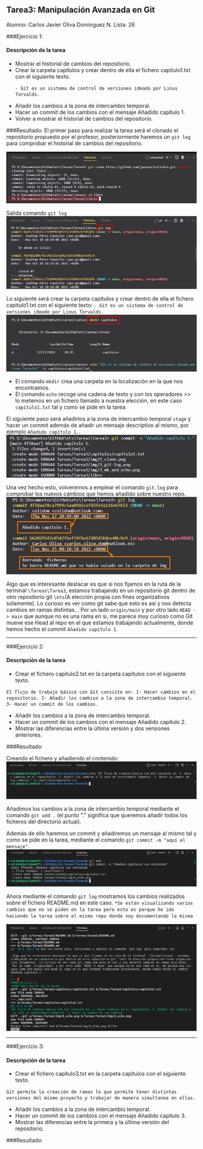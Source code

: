 ## Tarea3: Manipulación Avanzada en Git
Alumno: Carlos Javier Oliva Domínguez
N. Lista: 26

###Ejercicio 1:
#### Descripción de la tarea
- Mostrar el historial de cambios del repositorio.
- Crear la carpeta capítulos y crear dentro de ella el fichero capitulo1.txt con el siguiente texto.
    ```
    - Git es un sistema de control de versiones ideado por Linus Torvalds.
    ```
- Añadir los cambios a la zona de intercambio temporal.
- Hacer un commit de los cambios con el mensaje Añadido capítulo 1.
- Volver a mostrar el historial de cambios del repositorio.

###Resultado:
El primer paso para realizar la tarea será el clonado el repositorio propuesto por el profesor, posteriormente haremos un `git log` para comprobar el historial de cambios del repositorio.

![img](img/1_clone.png)

Salida comando `git log`
![img](img/2_git-log.png)

Lo siguiente será crear la carpeta capítulos y crear dentro de ella el fichero capitulo1.txt con el siguiente texto:
    ```
    - Git es un sistema de control de versiones ideado por Linus Torvalds.
    ```
![img](img/3_mk_and_echo.png)
- El comando `mkdir` crea una carpeta en la localización en la que nos encontramos.
- El comando `echo` recoge una cadena de texto y con los operadores >> lo metemos en un fichero llamado a nuestra elección, en este caso `capítulo1.txt` tal y como se pide en la tarea.

El siguiente paso será añadirlos a la zona de intercambio temporal `stage` y hacer un commit además de añadir un mensaje descriptivo al mismo, por ejemplo `Añadido capítulo 1.`.
![img](img/4_commit.png)

Una vez hecho esto, volveremos a emplear el comando `git.log` para comprobar los nuevos cambios que hemos añadido sobre nuestro repo.
![img](img/5_git_log.png)


Algo que es interesante destacar es que si nos fijamos en la ruta de la terminal `\Tareas\Tarea3`, estamos trabajando en un repositorio git dentro de otro repositorio git `\ets`(A elección propia con fines organizativos solamente). Lo curioso es ver como git sabe que esto es así y nos detecta cambios en ramas distintas...
Por un lado `origin/main` y por otro lado `HEAD -> main` que aunque no es una rama en si, me parece muy curioso como Git mueve ese Head al repo en el que estamos trabajando actualmente, donde hemos hecho el commit `Añadido capítulo 1`.

--- 
###Ejercicio 2:
#### Descripción de la tarea

- Crear el fichero capitulo2.txt en la carpeta capítulos con el siguiente texto.
```
El flujo de trabajo básico con Git consiste en: 1- Hacer cambios en el repositorio. 2- Añadir los cambios a la zona de intercambio temporal. 3- Hacer un commit de los cambios.
```

- Añadir los cambios a la zona de intercambio temporal.
- Hacer un commit de los cambios con el mensaje Añadido capítulo 2.
- Mostrar las diferencias entre la última versión y dos versiones anteriores.

###Resultado:

Creando el fichero y añadiendo el contenido:
![img](img/6_echo.png)

Añadimos los cambios a la zona de intercambio temporal mediante el comando `git add .` (el punto "." significa que queremos añadir todos los ficheros del directorio actual).

Además de ello haremos un commit y añadiremos un mensaje al mismo tal y como se pide en la tarea, mediante el comando `git commit -m "aquí el mensaje"`. 
![img](img/7_add_commit.png)

Ahora mediante el comando `git log` mostramos los cambios realizados sobre el fichero README.md en este caso.
`*Se están visualizando varios cambios que no se piden en la tarea pero esto es porque he ido haciendo la tarea sobre el mismo repo donde voy documentando la misma`

![img](img/8_diff.png)

--- 
###Ejercicio 3:
#### Descripción de la tarea

- Crear el fichero capitulo3.txt en la carpeta capítulos con el siguiente texto.

```
Git permite la creación de ramas lo que permite tener distintas versiones del mismo proyecto y trabajar de manera simultanea en ellas.
```

- Añadir los cambios a la zona de intercambio temporal.
- Hacer un commit de los cambios con el mensaje Añadido capítulo 3.
- Mostrar las diferencias entre la primera y la última versión del repositorio.

###Resultado:
